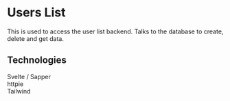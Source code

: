 # Users List

This is used to access the user list backend. Talks to the database to create, delete and get data.

## Technologies

Svelte / Sapper  
httpie  
Tailwind
